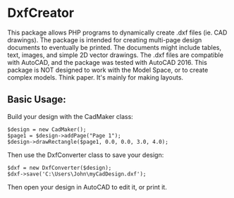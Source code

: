 # DxfCreator

This package allows PHP programs to dynamically create .dxf files (ie. CAD drawings). 
The package is intended for creating multi-page design documents to eventually be printed. The documents might include tables, text, images, and simple 2D vector drawings. The .dxf files are compatible with AutoCAD, and the package was tested with AutoCAD 2016.
This package is NOT designed to work with the Model Space, or to create complex models. Think paper. It's mainly for making layouts.

## Basic Usage:

Build your design with the CadMaker class:
```
$design = new CadMaker();
$page1 = $design->addPage("Page 1");
$design->drawRectangle($page1, 0.0, 0.0, 3.0, 4.0);
```
Then use the DxfConverter class to save your design:
```
$dxf = new DxfConverter($design);
$dxf->save('C:\Users\John\myCadDesign.dxf');
```
Then open your design in AutoCAD to edit it, or print it.
